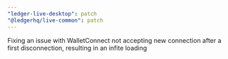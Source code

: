 ```yaml
---
"ledger-live-desktop": patch
"@ledgerhq/live-common": patch
---
```


Fixing an issue with WalletConnect not accepting new connection after a first disconnection, resulting in an infite loading
